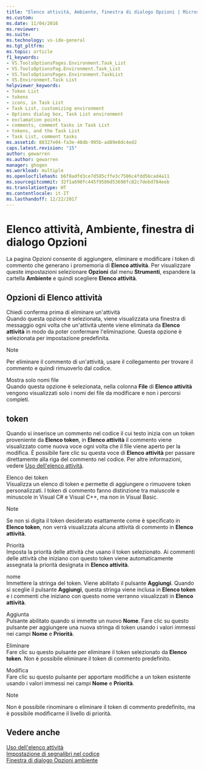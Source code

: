 ```yaml
---
title: "Elenco attività, Ambiente, finestra di dialogo Opzioni | Microsoft Docs"
ms.custom: 
ms.date: 11/04/2016
ms.reviewer: 
ms.suite: 
ms.technology: vs-ide-general
ms.tgt_pltfrm: 
ms.topic: article
f1_keywords:
- VS.ToolsOptionsPages.Environment.Task_List
- VS.ToolsOptionsPag.Environment.Task_List
- VS.ToolsOptionsPages.Environment.TaskList
- VS.Environment.Task List
helpviewer_keywords:
- Token List
- tokens
- icons, in Task List
- Task List, customizing environment
- Options dialog box, Task List environment
- exclamation points
- comments, comment tasks in Task List
- tokens, and the Task List
- Task List, comment tasks
ms.assetid: 88327e04-fa3e-48db-995b-ad89e0dc4ed2
caps.latest.revision: "15"
author: gewarren
ms.author: gewarren
manager: ghogen
ms.workload: multiple
ms.openlocfilehash: b6f8adfd3ce7d585cffe3c7506c4fdd56cad4a11
ms.sourcegitcommit: 32f1a690fc445f9586d53698fc82c7debd784eeb
ms.translationtype: HT
ms.contentlocale: it-IT
ms.lasthandoff: 12/22/2017
---
```

# <a name="task-list-environment-options-dialog-box"></a>Elenco attività, Ambiente, finestra di dialogo Opzioni
La pagina Opzioni consente di aggiungere, eliminare e modificare i token di commento che generano i promemoria di **Elenco attività**. Per visualizzare queste impostazioni selezionare **Opzioni** dal menu **Strumenti**, espandere la cartella **Ambiente** e quindi scegliere **Elenco attività**.  
  
## <a name="task-list-options"></a>Opzioni di Elenco attività  
 Chiedi conferma prima di eliminare un'attività  
 Quando questa opzione è selezionata, viene visualizzata una finestra di messaggio ogni volta che un'attività utente viene eliminata da **Elenco attività** in modo da poter confermare l'eliminazione. Questa opzione è selezionata per impostazione predefinita.  
  
> [!NOTE]
>  Per eliminare il commento di un'attività, usare il collegamento per trovare il commento e quindi rimuoverlo dal codice.  
  
 Mostra solo nomi file  
 Quando questa opzione è selezionata, nella colonna **File** di **Elenco attività** vengono visualizzati solo i nomi dei file da modificare e non i percorsi completi.  
  
## <a name="tokens"></a>token  
 Quando si inserisce un commento nel codice il cui testo inizia con un token proveniente da **Elenco token**, in **Elenco attività** il commento viene visualizzato come nuova voce ogni volta che il file viene aperto per la modifica. È possibile fare clic su questa voce di **Elenco attività** per passare direttamente alla riga del commento nel codice. Per altre informazioni, vedere [Uso dell'elenco attività](../../ide/using-the-task-list.md).  
  
 Elenco dei token  
 Visualizza un elenco di token e permette di aggiungere o rimuovere token personalizzati. I token di commento fanno distinzione tra maiuscole e minuscole in Visual C# e Visual C++, ma non in Visual Basic.  
  
> [!NOTE]
>  Se non si digita il token desiderato esattamente come è specificato in **Elenco token**, non verrà visualizzata alcuna attività di commento in **Elenco attività**.  
  
 Priorità  
 Imposta la priorità delle attività che usano il token selezionato. Ai commenti delle attività che iniziano con questo token viene automaticamente assegnata la priorità designata in **Elenco attività**.  
  
 nome  
 Immettere la stringa del token. Viene abilitato il pulsante **Aggiungi**. Quando si sceglie il pulsante **Aggiungi**, questa stringa viene inclusa in **Elenco token** e i commenti che iniziano con questo nome verranno visualizzati in **Elenco attività**.  
  
 Aggiunta  
 Pulsante abilitato quando si immette un nuovo **Nome**. Fare clic su questo pulsante per aggiungere una nuova stringa di token usando i valori immessi nei campi **Nome** e **Priorità**.  
  
 Eliminare  
 Fare clic su questo pulsante per eliminare il token selezionato da **Elenco token**. Non è possibile eliminare il token di commento predefinito.  
  
 Modifica  
 Fare clic su questo pulsante per apportare modifiche a un token esistente usando i valori immessi nei campi **Nome** e **Priorità**.  
  
> [!NOTE]
>  Non è possibile rinominare o eliminare il token di commento predefinito, ma è possibile modificarne il livello di priorità.  
  
## <a name="see-also"></a>Vedere anche  
 [Uso dell'elenco attività](../../ide/using-the-task-list.md)   
 [Impostazione di segnalibri nel codice](../../ide/setting-bookmarks-in-code.md)   
 [Finestra di dialogo Opzioni ambiente](../../ide/reference/environment-options-dialog-box.md)